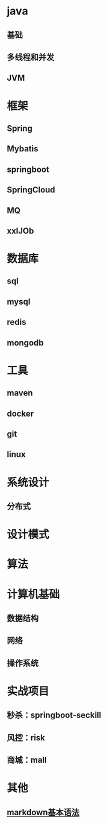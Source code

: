# java
## 基础
## 多线程和并发
## JVM


# 框架
## Spring
## Mybatis
## springboot
## SpringCloud
## MQ
## xxlJOb

# 数据库
## sql
## mysql
## redis
## mongodb


# 工具
## maven
## docker
## git
## linux



# 系统设计
## 分布式



# 设计模式

# 算法

# 计算机基础
## 数据结构
## 网络
## 操作系统

# 实战项目
## 秒杀：springboot-seckill
## 风控：risk
## 商城：mall

# 其他
## [markdown基本语法](https://github.com/younghz/Markdown)

